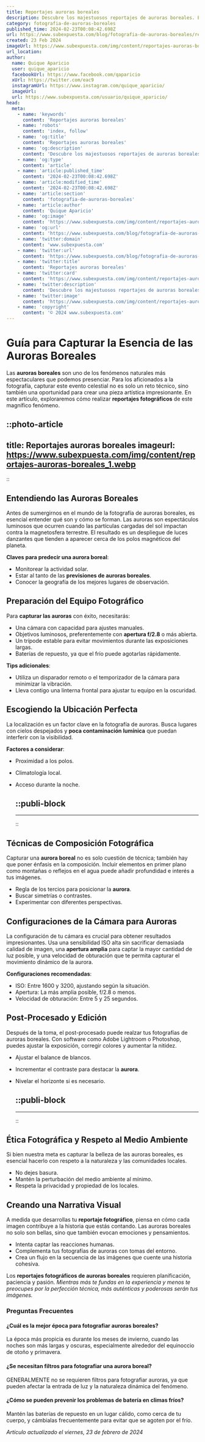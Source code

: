 ```yaml
---
title: Reportajes auroras boreales
description: Descubre los majestuosos reportajes de auroras boreales. Explora fotos, relatos y consejos para vivir este fenómeno único.
category: fotografia-de-auroras-boreales
published_time: 2024-02-23T00:08:42.698Z
url: https://www.subexpuesta.com/blog/fotografia-de-auroras-boreales/reportajes-auroras-boreales
created: 23 Feb 2024
imageUrl: https://www.subexpuesta.com/img/content/reportajes-auroras-boreales_1.webp
url_location:
author:
  name: Quique Aparicio
  user: quique_aparicio
  facebookUrl: https://www.facebook.com/qaparicio
  xUrl: https://twitter.com/eac9
  instagramUrl: https://www.instagram.com/quique_aparicio/
  imageUrl: 
  url: https://www.subexpuesta.com/usuario/quique_aparicio/
head:
  meta:
    - name: 'keywords'
      content: 'Reportajes auroras boreales'
    - name: 'robots'
      content: 'index, follow'
    - name: 'og:title'
      content: 'Reportajes auroras boreales'
    - name: 'og:description'
      content: 'Descubre los majestuosos reportajes de auroras boreales. Explora fotos, relatos y consejos para vivir este fenómeno único.'
    - name: 'og:type'
      content: 'article'
    - name: 'article:published_time'
      content: '2024-02-23T00:08:42.698Z'
    - name: 'article:modified_time'
      content: '2024-02-23T00:08:42.698Z'
    - name: 'article:section'
      content: 'fotografia-de-auroras-boreales'
    - name: 'article:author'
      content: 'Quique Aparicio'
    - name: 'og:image'
      content: 'https://www.subexpuesta.com/img/content/reportajes-auroras-boreales_1.webp'
    - name: 'og:url'
      content: 'https://www.subexpuesta.com/blog/fotografia-de-auroras-boreales/reportajes-auroras-boreales'
    - name: 'twitter:domain'
      content: 'www.subexpuesta.com'
    - name: 'twitter:url'
      content: 'https://www.subexpuesta.com/blog/fotografia-de-auroras-boreales/reportajes-auroras-boreales'
    - name: 'twitter:title'
      content: 'Reportajes auroras boreales'
    - name: 'twitter:card'
      content: 'https://www.subexpuesta.com/img/content/reportajes-auroras-boreales_1.webp'
    - name: 'twitter:description'
      content: 'Descubre los majestuosos reportajes de auroras boreales. Explora fotos, relatos y consejos para vivir este fenómeno único.'
    - name: 'twitter:image'
      content: 'https://www.subexpuesta.com/img/content/reportajes-auroras-boreales_1.webp'
    - name: 'copyright'
      content: '© 2024 www.subexpuesta.com'
---
```

# Guía para Capturar la Esencia de las Auroras Boreales

Las **auroras boreales** son uno de los fenómenos naturales más espectaculares que podemos presenciar. Para los aficionados a la fotografía, capturar este evento celestial no es solo un reto técnico, sino también una oportunidad para crear una pieza artística impresionante. En este artículo, exploraremos cómo realizar **reportajes fotográficos** de este magnífico fenómeno.


::photo-article
---
title: Reportajes auroras boreales
imageurl: https://www.subexpuesta.com/img/content/reportajes-auroras-boreales_1.webp
---
::


## Entendiendo las Auroras Boreales

Antes de sumergirnos en el mundo de la fotografía de auroras boreales, es esencial entender qué son y cómo se forman. Las auroras son espectáculos luminosos que ocurren cuando las partículas cargadas del sol impactan contra la magnetosfera terrestre. El resultado es un despliegue de luces danzantes que tienden a aparecer cerca de los polos magnéticos del planeta.

**Claves para predecir una aurora boreal**:

- Monitorear la actividad solar.
- Estar al tanto de las **previsiones de auroras boreales**.
- Conocer la geografía de los mejores lugares de observación.

## Preparación del Equipo Fotográfico

Para **capturar las auroras** con éxito, necesitarás:

- Una cámara con capacidad para ajustes manuales.
- Objetivos luminosos, preferentemente con **apertura f/2.8** o más abierta.
- Un trípode estable para evitar movimientos durante las exposiciones largas.
- Baterías de repuesto, ya que el frío puede agotarlas rápidamente.

**Tips adicionales**:

- Utiliza un disparador remoto o el temporizador de la cámara para minimizar la vibración.
- Lleva contigo una linterna frontal para ajustar tu equipo en la oscuridad.

## Escogiendo la Ubicación Perfecta

La localización es un factor clave en la fotografía de auroras. Busca lugares con cielos despejados y **poca contaminación lumínica** que puedan interferir con la visibilidad. 

**Factores a considerar**:

- Proximidad a los polos.
- Climatología local.
- Acceso durante la noche.


  ::publi-block
  ---
  ---
  ::
  
  
## Técnicas de Composición Fotográfica

Capturar una **aurora boreal** no es solo cuestión de técnica; también hay que poner énfasis en la composición. Incluir elementos en primer plano como montañas o reflejos en el agua puede añadir profundidad e interés a tus imágenes.

- Regla de los tercios para posicionar la **aurora**.
- Buscar simetrías o contrastes.
- Experimentar con diferentes perspectivas.

## Configuraciones de la Cámara para Auroras

La configuración de tu cámara es crucial para obtener resultados impresionantes. Usa una sensibilidad ISO alta sin sacrificar demasiada calidad de imagen, una **apertura amplia** para captar la mayor cantidad de luz posible, y una velocidad de obturación que te permita capturar el movimiento dinámico de la aurora.

**Configuraciones recomendadas**:

- ISO: Entre 1600 y 3200, ajustando según la situación.
- Apertura: La más amplia posible, f/2.8 o menos.
- Velocidad de obturación: Entre 5 y 25 segundos.

## Post-Procesado y Edición

Después de la toma, el post-procesado puede realzar tus fotografías de auroras boreales. Con software como Adobe Lightroom o Photoshop, puedes ajustar la exposición, corregir colores y aumentar la nitidez.

- Ajustar el balance de blancos.
- Incrementar el contraste para destacar la **aurora**.
- Nivelar el horizonte si es necesario.


  ::publi-block
  ---
  ---
  ::
  
  
## Ética Fotográfica y Respeto al Medio Ambiente

Si bien nuestra meta es capturar la belleza de las auroras boreales, es esencial hacerlo con respeto a la naturaleza y las comunidades locales.

- No dejes basura.
- Mantén la perturbación del medio ambiente al mínimo.
- Respeta la privacidad y propiedad de los locales.

## Creando una Narrativa Visual

A medida que desarrollas tu **reportaje fotográfico**, piensa en cómo cada imagen contribuye a la historia que estás contando. Las auroras boreales no solo son bellas, sino que también evocan emociones y pensamientos. 

- Intenta captar las reacciones humanas.
- Complementa tus fotografías de auroras con tomas del entorno.
- Crea un flujo en la secuencia de las imágenes que cuente una historia cohesiva.

Los **reportajes fotográficos de auroras boreales** requieren planificación, paciencia y pasión. *Mientras más te fundas en la experiencia y menos te preocupes por la perfección técnica, más auténticas y poderosas serán tus imágenes.*

### Preguntas Frecuentes

#### ¿Cuál es la mejor época para fotografiar auroras boreales?
La época más propicia es durante los meses de invierno, cuando las noches son más largas y oscuras, especialmente alrededor del equinoccio de otoño y primavera.

#### ¿Se necesitan filtros para fotografiar una aurora boreal?
GENERALMENTE no se requieren filtros para fotografiar auroras, ya que pueden afectar la entrada de luz y la naturaleza dinámica del fenómeno.

#### ¿Cómo se pueden prevenir los problemas de batería en climas fríos?
Mantén las baterías de repuesto en un lugar cálido, como cerca de tu cuerpo, y cámbialas frecuentemente para evitar que se agoten por el frío.

_Artículo actualizado el viernes, 23 de febrero de 2024_